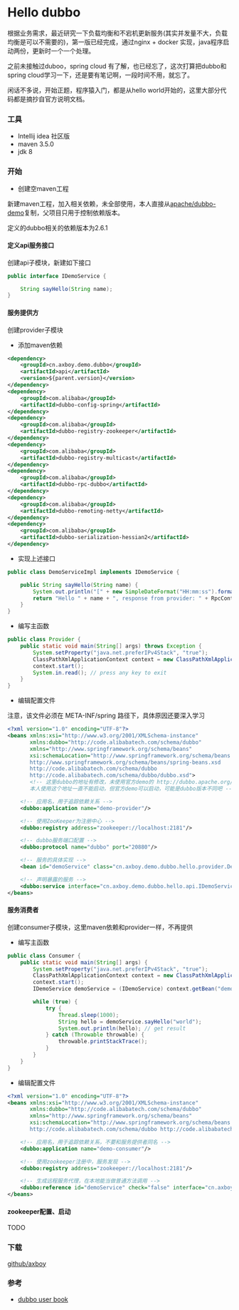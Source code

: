 # Hello dubbo

根据业务需求，最近研究一下负载均衡和不宕机更新服务(其实并发量不大，负载均衡是可以不需要的)，第一版已经完成，通过nginx + docker 实现，java程序启动两份，更新时一个一个处理。

之前未接触过duboo，spring cloud 有了解，也已经忘了，这次打算把dubbo和spring cloud学习一下，还是要有笔记啊，一段时间不用，就忘了。

闲话不多说，开始正题，程序猿入门，都是从hello world开始的，这里大部分代码都是摘抄自官方说明文档。

### 工具

- Intellij idea 社区版
- maven 3.5.0
- jdk 8

### 开始

- 创建空maven工程

新建maven工程，加入相关依赖，未全部使用，本人直接从[apache/dubbo-demo](https://github.com/apache/incubator-dubbo)复制，父项目只用于控制依赖版本。

定义的dubbo相关的依赖版本为2.6.1

#### 定义api服务接口

创建api子模块，新建如下接口

```java
public interface IDemoService {

    String sayHello(String name);
}
```

#### 服务提供方

创建provider子模块

- 添加maven依赖

```xml
<dependency>
    <groupId>cn.axboy.demo.dubbo</groupId>
    <artifactId>api</artifactId>
    <version>${parent.version}</version>
</dependency>
<dependency>
    <groupId>com.alibaba</groupId>
    <artifactId>dubbo-config-spring</artifactId>
</dependency>
<dependency>
    <groupId>com.alibaba</groupId>
    <artifactId>dubbo-registry-zookeeper</artifactId>
</dependency>
<dependency>
    <groupId>com.alibaba</groupId>
    <artifactId>dubbo-registry-multicast</artifactId>
</dependency>
<dependency>
    <groupId>com.alibaba</groupId>
    <artifactId>dubbo-rpc-dubbo</artifactId>
</dependency>
<dependency>
    <groupId>com.alibaba</groupId>
    <artifactId>dubbo-remoting-netty</artifactId>
</dependency>
<dependency>
    <groupId>com.alibaba</groupId>
    <artifactId>dubbo-serialization-hessian2</artifactId>
</dependency>
```

- 实现上述接口

```java
public class DemoServiceImpl implements IDemoService {

    public String sayHello(String name) {
        System.out.println("[" + new SimpleDateFormat("HH:mm:ss").format(new Date()) + "] Hello " + name + ", request from consumer: " + RpcContext.getContext().getRemoteAddress());
        return "Hello " + name + ", response from provider: " + RpcContext.getContext().getLocalAddress();
    }
}
```

- 编写主函数

```java
public class Provider {
    public static void main(String[] args) throws Exception {
        System.setProperty("java.net.preferIPv4Stack", "true");
        ClassPathXmlApplicationContext context = new ClassPathXmlApplicationContext(new String[]{"META-INF/spring/hello-dubbo-provider.xml"});
        context.start();
        System.in.read(); // press any key to exit
    }
}
```

- 编辑配置文件

注意，该文件必须在 META-INF/spring 路径下，具体原因还要深入学习

```xml
<?xml version="1.0" encoding="UTF-8"?>
<beans xmlns:xsi="http://www.w3.org/2001/XMLSchema-instance"
       xmlns:dubbo="http://code.alibabatech.com/schema/dubbo"
       xmlns="http://www.springframework.org/schema/beans"
       xsi:schemaLocation="http://www.springframework.org/schema/beans
       http://www.springframework.org/schema/beans/spring-beans.xsd
       http://code.alibabatech.com/schema/dubbo
       http://code.alibabatech.com/schema/dubbo/dubbo.xsd">
       <!-- 这里dubbo的地址有修改，未使用官方demo的 http://dubbo.apache.org/，
       本人使用这个地址一直不能启动，但官方demo可以启动，可能是dubbo版本不同吧 -->

    <!-- 应用名，用于追踪依赖关系 -->
    <dubbo:application name="demo-provider"/>

    <!-- 使用ZooKeeper为注册中心 -->
    <dubbo:registry address="zookeeper://localhost:2181"/>

    <!-- dubbo服务端口配置 -->
    <dubbo:protocol name="dubbo" port="20880"/>

    <!-- 服务的具体实现 -->
    <bean id="demoService" class="cn.axboy.demo.dubbo.hello.provider.DemoServiceImpl"/>

    <!-- 声明暴露的服务 -->
    <dubbo:service interface="cn.axboy.demo.dubbo.hello.api.IDemoService" ref="demoService"/>
</beans>
```

#### 服务消费者

创建consumer子模块，这里maven依赖和provider一样，不再提供

- 编写主函数

```java
public class Consumer {
    public static void main(String[] args) {
        System.setProperty("java.net.preferIPv4Stack", "true");
        ClassPathXmlApplicationContext context = new ClassPathXmlApplicationContext(new String[]{"META-INF/spring/hello-dubbo-consumer.xml"});
        context.start();
        IDemoService demoService = (IDemoService) context.getBean("demoService"); // get remote service proxy

        while (true) {
            try {
                Thread.sleep(1000);
                String hello = demoService.sayHello("world");
                System.out.println(hello); // get result
            } catch (Throwable throwable) {
                throwable.printStackTrace();
            }
        }
    }
}
```
- 编辑配置文件

```xml
<?xml version="1.0" encoding="UTF-8"?>
<beans xmlns:xsi="http://www.w3.org/2001/XMLSchema-instance"
       xmlns:dubbo="http://code.alibabatech.com/schema/dubbo"
       xmlns="http://www.springframework.org/schema/beans"
       xsi:schemaLocation="http://www.springframework.org/schema/beans http://www.springframework.org/schema/beans/spring-beans-4.3.xsd
       http://code.alibabatech.com/schema/dubbo http://code.alibabatech.com/schema/dubbo/dubbo.xsd">

    <!-- 应用名，用于追踪依赖关系，不要和服务提供者同名 -->
    <dubbo:application name="demo-consumer"/>

    <!-- 使用zookeeper注册中，服务发现 -->
    <dubbo:registry address="zookeeper://localhost:2181"/>

    <!-- 生成远程服务代理，在本地能当做普通方法调用 -->
    <dubbo:reference id="demoService" check="false" interface="cn.axboy.demo.dubbo.hello.api.IDemoService"/>
</beans>
```

#### zookeeper配置、启动

TODO

### 下载

[github/axboy](https://github.com/axboy/zcw.learn/tree/master/java/dubbo/hello-dubbo/)

### 参考

- [dubbo user book](http://dubbo.apache.org/books/dubbo-user-book/)